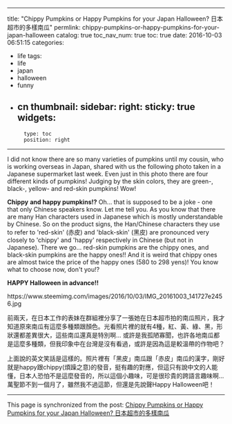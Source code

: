 
---
title: "Chippy Pumpkins or Happy Pumpkins for your Japan Halloween? 日本超市的多樣南瓜"
permlink: chippy-pumpkins-or-happy-pumpkins-for-your-japan-halloween
catalog: true
toc_nav_num: true
toc: true
date: 2016-10-03 06:51:15
categories:
- life
tags:
- life
- japan
- halloween
- funny
- cn
thumbnail: 
sidebar:
    right:
        sticky: true
widgets:
    -
        type: toc
        position: right
---


<html>
<p>I did not know there are so many varieties of pumpkins until my cousin, who is working overseas in Japan, shared with us the following photo taken in a Japanese supermarket last week. Even just in this photo there are four different kinds of pumpkins! Judging by the skin colors, they are green-, black-, yellow- and red-skin pumpkins! Wow!&nbsp;</p>
<p><strong>Chippy</strong> <strong>and happy pumpkins!?</strong> Oh... that is supposed to be a joke - one that only Chinese speakers know. Let me tell you. As you know that there are many Han characters used in Japanese which is mostly understandable by Chinese. So on the product signs, the Han/Chinese characters they use to refer to 'red-skin' (赤皮) and 'black-skin' (黑皮) are pronounced very closely to 'chippy' and 'happy' respectively in Chinese (but not in Japanese). There we go... red-skin pumpkins are the chippy ones, and black-skin pumpkins are the happy ones!! And it is weird that chippy ones are almost twice the price of the happy ones (580 to 298 yens)! You know what to choose now, don't you!?&nbsp;</p>
<p><strong>HAPPY Halloween in advance!!&nbsp;</strong></p>
<p>https://www.steemimg.com/images/2016/10/03/IMG_20161003_141727e2456.jpg</p>
<p>前兩天，在日本工作的表妹在群組裡分享了一張她在日本超市拍的南瓜照片，我才知道原來南瓜有這麼多種類跟顏色。光看照片裡的就有4種，紅、黃、綠、黑，形狀還都差異很大，這些南瓜還真是特別啊... 或許是我孤陋寡聞，也許各地南瓜都是這麼多種類，但我印象中在台灣是沒有看過，或許是因為這是較溫帶的作物吧？</p>
<p>上面說的英文笑話是這樣的。照片裡有「黑皮」南瓜跟「赤皮」南瓜的漢字，剛好就是happy跟chippy(煩躁之意)的發音，挺有趣的對應，但這只有說中文的人能懂，日本人恐怕不是這麼發音的，所以這個小趣味，可是很珍貴的跨語言趣味啊... 萬聖節不到一個月了，雖然我不過這節，但還是先說聲Happy Halloween吧！</p>
</html>

- - -

This page is synchronized from the post: [Chippy Pumpkins or Happy Pumpkins for your Japan Halloween? 日本超市的多樣南瓜](https://steemit.com/@deanliu/chippy-pumpkins-or-happy-pumpkins-for-your-japan-halloween)
